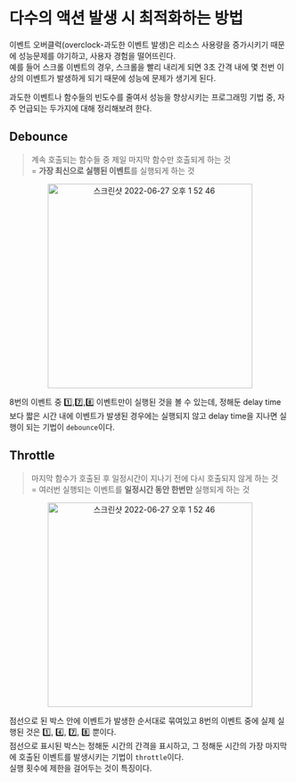 # 다수의 액션 발생 시 최적화하는 방법

이벤트 오버클럭(overclock-과도한 이벤트 발생)은 리소스 사용량을 증가시키기 때문에 성능문제를 야기하고, 사용자 경험을 떨어뜨린다.<br />
예를 들어 스크롤 이벤트의 경우, 스크롤을 빨리 내리게 되면
3초 간격 내에 몇 천번 이상의 이벤트가 발생하게 되기 때문에
성능에 문제가 생기게 된다.

과도한 이벤트나 함수들의 빈도수를 줄여서 성능을 향상시키는 프로그래밍 기법 중,
자주 언급되는 두가지에 대해 정리해보려 한다.

## Debounce

> 계속 호출되는 함수들 중 제일 마지막 함수만 호출되게 하는 것<br />
> = **가장 최신으로 실행된 이벤트**를 실행되게 하는 것

<div align="center">
<img width="367" alt="스크린샷 2022-06-27 오후 1 52 46" src="https://velog.velcdn.com/images%2Feassy%2Fpost%2F49fbc19a-8df2-4e6d-a653-b3ee2ee07ae9%2Fimage.png">
</div>

8번의 이벤트 중 1️⃣,7️⃣,8️⃣ 이벤트만이 실행된 것을 볼 수 있는데, 정해둔 delay time 보다 짧은 시간 내에 이벤트가 발생된 경우에는 실행되지 않고 delay time을 지나면 실행이 되는 기법이 `debounce`이다.

## Throttle

> 마지막 함수가 호출된 후 일정시간이 지나기 전에 다시 호출되지 않게 하는 것<br />
> = 여러번 실행되는 이벤트를 **일정시간 동안 한번만** 실행되게 하는 것

<div align="center">
<img width="367" alt="스크린샷 2022-06-27 오후 1 52 46" src="https://velog.velcdn.com/images%2Feassy%2Fpost%2F364cc2a4-46f7-4b3e-b74a-0071b3e73866%2Fimage.png">
</div>

점선으로 된 박스 안에 이벤트가 발생한 순서대로 묶여있고
8번의 이벤트 중에 실제 실행된 것은 1️⃣, 4️⃣, 7️⃣, 8️⃣ 뿐이다.<br />
점선으로 표시된 박스는 정해둔 시간의 간격을 표시하고,
그 정해둔 시간의 가장 마지막에 호출된 이벤트를 발생시키는 기법이 `throttle`이다.<br />
실행 횟수에 제한을 걸어두는 것이 특징이다.
